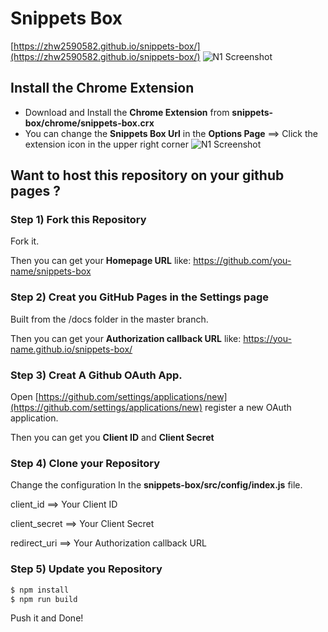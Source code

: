 # Snippets Box
[https://zhw2590582.github.io/snippets-box/](https://zhw2590582.github.io/snippets-box/)
![N1 Screenshot](https://raw.githubusercontent.com/zhw2590582/snippets-box/master/screenshot/01.png)

## Install the Chrome Extension
- Download and Install the **Chrome Extension** from **snippets-box/chrome/snippets-box.crx**
- You can change the **Snippets Box Url** in the **Options Page** ==> Click the extension icon in the upper right corner
![N1 Screenshot](https://raw.githubusercontent.com/zhw2590582/snippets-box/master/screenshot/02.png)

## Want to host this repository on your github pages ?

### Step 1) Fork this Repository
Fork it.

Then you can get your **Homepage URL** like: https://github.com/you-name/snippets-box

### Step 2) Creat you GitHub Pages in the Settings page
Built from the /docs folder in the master branch.

Then you can get your **Authorization callback URL** like: https://you-name.github.io/snippets-box/

### Step 3) Creat A Github OAuth App. 
Open [https://github.com/settings/applications/new](https://github.com/settings/applications/new) register a new OAuth application.

Then you can get you **Client ID** and **Client Secret**

### Step 4) Clone your Repository
Change the configuration In the **snippets-box/src/config/index.js** file.

client_id     ==> Your Client ID

client_secret ==> Your Client Secret

redirect_uri  ==> Your Authorization callback URL

### Step 5) Update you Repository
```bash
$ npm install
$ npm run build
```

Push it and Done!